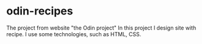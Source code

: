 # odin-recipes
The project from website "the Odin project"
In this project I design site with recipe.
I use some technologies, such as HTML, CSS.

